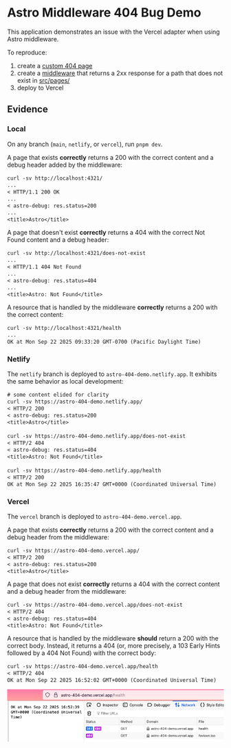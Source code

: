 # Astro Middleware 404 Bug Demo

This application demonstrates an issue with the Vercel adapter when using Astro middleware.

To reproduce:

1. create a [custom 404 page](./src/pages/404.astro)
2. create a [middleware](./src/middleware/index.ts) that returns a 2xx response for a path that does not exist in [src/pages/](./src/pages/)
3. deploy to Vercel

## Evidence

### Local

On any branch (`main`, `netlify`, or `vercel`), run `pnpm dev`.

A page that exists **correctly** returns a 200 with the correct content and a debug header added by the middleware:

```
curl -sv http://localhost:4321/
...
< HTTP/1.1 200 OK
...
< astro-debug: res.status=200
...
<title>Astro</title>
```

A page that doesn't exist **correctly** returns a 404 with the correct Not Found content and a debug header:

```
curl -sv http://localhost:4321/does-not-exist
...
< HTTP/1.1 404 Not Found
...
< astro-debug: res.status=404
...
<title>Astro: Not Found</title>
```

A resource that is handled by the middleware **correctly** returns a 200 with the correct content:

```
curl -sv http://localhost:4321/health
...
OK at Mon Sep 22 2025 09:33:20 GMT-0700 (Pacific Daylight Time)
```

### Netlify

The `netlify` branch is deployed to `astro-404-demo.netlify.app`. It exhibits the same behavior as local development:

```
# some content elided for clarity
curl -sv https://astro-404-demo.netlify.app/
< HTTP/2 200
< astro-debug: res.status=200
<title>Astro</title>

curl -sv https://astro-404-demo.netlify.app/does-not-exist
< HTTP/2 404
< astro-debug: res.status=404
<title>Astro: Not Found</title>

curl -sv https://astro-404-demo.netlify.app/health
< HTTP/2 200
OK at Mon Sep 22 2025 16:35:47 GMT+0000 (Coordinated Universal Time)
```

### Vercel

The `vercel` branch is deployed to `astro-404-demo.vercel.app`.

A page that exists **correctly** returns a 200 with the correct content and a debug header from the middleware:

```
curl -sv https://astro-404-demo.vercel.app/
< HTTP/2 200
< astro-debug: res.status=200
<title>Astro</title>
```

A page that does not exist **correctly** returns a 404 with the correct content and a debug header from the middleware:

```
curl -sv https://astro-404-demo.vercel.app/does-not-exist
< HTTP/2 404
< astro-debug: res.status=404
<title>Astro: Not Found</title>
```

A resource that is handled by the middleware **should** return a 200 with the correct body. Instead, it returns a 404 (or, more precisely, a 103 Early Hints followed by a 404 Not Found) with the correct body:

```
curl -sv https://astro-404-demo.vercel.app/health
< HTTP/2 404
OK at Mon Sep 22 2025 16:52:02 GMT+0000 (Coordinated Universal Time)
```

![103-404-screenshot](./public/vercel-astro-103-404.png)
